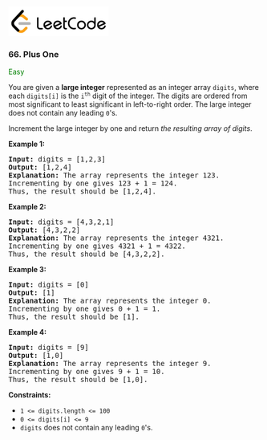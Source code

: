 <a href="https://leetcode.com/problems/plus-one/" target="_blank">
    <img src="/leetcode-logo.png" style="width:200px" alt="LeetCode"/>
</a>

### 66. Plus One

<span style="color:green">Easy</span>

You are given a __large integer__ represented as an integer array `digits`,
where each `digits[i]` is the <code>i<sup>th</sup></code> digit of the integer.
The digits are ordered from most significant to least significant in
left-to-right order. The large integer does not contain any leading `0`'s.

Increment the large integer by one and return
_the resulting array of digits_.

__Example 1:__
<pre>
<b>Input:</b> digits = [1,2,3]
<b>Output:</b> [1,2,4]
<b>Explanation:</b> The array represents the integer 123.
Incrementing by one gives 123 + 1 = 124.
Thus, the result should be [1,2,4].
</pre>

__Example 2:__
<pre>
<b>Input:</b> digits = [4,3,2,1]
<b>Output:</b> [4,3,2,2]
<b>Explanation:</b> The array represents the integer 4321.
Incrementing by one gives 4321 + 1 = 4322.
Thus, the result should be [4,3,2,2].
</pre>

__Example 3:__
<pre>
<b>Input:</b> digits = [0]
<b>Output:</b> [1]
<b>Explanation:</b> The array represents the integer 0.
Incrementing by one gives 0 + 1 = 1.
Thus, the result should be [1].
</pre>

__Example 4:__
<pre>
<b>Input:</b> digits = [9]
<b>Output:</b> [1,0]
<b>Explanation:</b> The array represents the integer 9.
Incrementing by one gives 9 + 1 = 10.
Thus, the result should be [1,0].
</pre>

__Constraints:__

* `1 <= digits.length <= 100`
* `0 <= digits[i] <= 9`
* `digits` does not contain any leading `0`'s.
